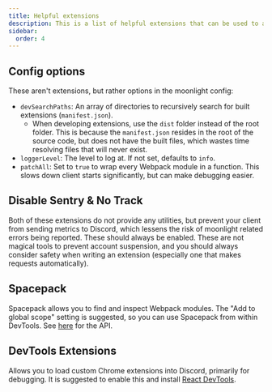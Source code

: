 ```yaml
---
title: Helpful extensions
description: This is a list of helpful extensions that can be used to aid extension development.
sidebar:
  order: 4
---
```


## Config options

These aren't extensions, but rather options in the moonlight config:

- `devSearchPaths`: An array of directories to recursively search for built extensions (`manifest.json`).
  - When developing extensions, use the `dist` folder instead of the root folder. This is because the `manifest.json` resides in the root of the source code, but does not have the built files, which wastes time resolving files that will never exist.
- `loggerLevel`: The level to log at. If not set, defaults to `info`.
- `patchAll`: Set to `true` to wrap every Webpack module in a function. This slows down client starts significantly, but can make debugging easier.

## Disable Sentry & No Track

Both of these extensions do not provide any utilities, but prevent your client from sending metrics to Discord, which lessens the risk of moonlight related errors being reported. These should always be enabled. These are not magical tools to prevent account suspension, and you should always consider safety when writing an extension (especially one that makes requests automatically).

## Spacepack

Spacepack allows you to find and inspect Webpack modules. The "Add to global scope" setting is suggested, so you can use Spacepack from within DevTools. See [here](/ext-dev/api#spacepack) for the API.

## DevTools Extensions

Allows you to load custom Chrome extensions into Discord, primarily for debugging. It is suggested to enable this and install [React DevTools](/ext-dev/devtools#react-devtools).

